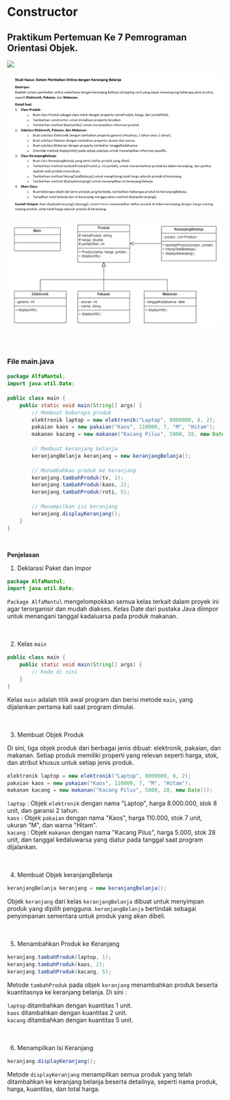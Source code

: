 # Constructor
## Praktikum Pertemuan Ke 7 Pemrograman Orientasi Objek.

<img src=https://raw.githubusercontent.com/bablubambal/All_logo_and_pictures/1ac69ce5fbc389725f16f989fa53c62d6e1b4883/programming%20languages/java.svg width="120px">

![img](P7/assets/studikasus.png) <br> <br>
![img](P7/assets/soal.png) 

<br> <br>

### File <b>main.java</b>

``` java
package AlfaMantul;
import java.util.Date;

public class main {
    public static void main(String[] args) {
        // Membuat beberapa produk
        elektronik laptop = new elektronik("Laptop", 8000000, 8, 2);
        pakaian kaos = new pakaian("Kaos", 110000, 7, "M", "Hitam");
        makanan kacang = new makanan("Kacang Pilus", 5000, 28, new Date());

        // Membuat keranjang belanja
        keranjangBelanja keranjang = new keranjangBelanja();

        // Menambahkan produk ke keranjang
        keranjang.tambahProduk(tv, 1);
        keranjang.tambahProduk(kaos, 2);
        keranjang.tambahProduk(roti, 5);

        // Menampilkan isi keranjang
        keranjang.displayKeranjang();
    }
}
```
<br>

<b>Penjelasan</b> <br>
1. Deklarasi Paket dan Impor

``` java
package AlfaMantul;
import java.util.Date;
```

```Package AlfaMantul``` mengelompokkan semua kelas terkait dalam proyek ini agar terorganisir dan mudah diakses. Kelas Date dari pustaka Java diimpor untuk menangani tanggal kadaluarsa pada produk makanan. <br> <br> <br>


2. Kelas ```main```

``` java
public class main {
    public static void main(String[] args) {
        // Kode di sini
    }
}
```

Kelas ```main``` adalah titik awal program dan berisi metode ```main```, yang dijalankan pertama kali saat program dimulai. <br> <br> <br>


3. Membuat Objek Produk <br>

Di sini, tiga objek produk dari berbagai jenis dibuat: elektronik, pakaian, dan makanan. Setiap produk memiliki properti yang relevan seperti harga, stok, dan atribut khusus untuk setiap jenis produk.

``` java
elektronik laptop = new elektronik("Laptop", 8000000, 8, 2);
pakaian kaos = new pakaian("Kaos", 110000, 7, "M", "Hitam");
makanan kacang = new makanan("Kacang Pilus", 5000, 28, new Date());
```

```laptop``` : Objek ```elektronik``` dengan nama "Laptop", harga 8.000.000, stok 8 unit, dan garansi 2 tahun. <br> 
```kaos``` : Objek ```pakaian``` dengan nama "Kaos", harga 110.000, stok 7 unit, ukuran "M", dan warna "Hitam". <br> 
```kacang``` : Objek ```makanan``` dengan nama "Kacang Pilus", harga 5.000, stok 28 unit, dan tanggal kedaluwarsa yang diatur pada tanggal saat program dijalankan.
<br> <br> <br>


4. Membuat Objek keranjangBelanja

``` java
keranjangBelanja keranjang = new keranjangBelanja();
```

Objek ```keranjang``` dari kelas ```keranjangBelanja``` dibuat untuk menyimpan produk yang dipilih pengguna. ```keranjangBelanja``` bertindak sebagai penyimpanan sementara untuk produk yang akan dibeli. <br> <br> <br> 


5. Menambahkan Produk ke Keranjang

``` java
keranjang.tambahProduk(laptop, 1);
keranjang.tambahProduk(kaos, 2);
keranjang.tambahProduk(kacang, 5);
```

Metode ```tambahProduk``` pada objek ```keranjang``` menambahkan produk beserta kuantitasnya ke keranjang belanja. Di sini :

```laptop``` ditambahkan dengan kuantitas 1 unit. <br>
```kaos``` ditambahkan dengan kuantitas 2 unit. <br>
```kacang``` ditambahkan dengan kuantitas 5 unit. <br> <br> <br>


6. Menampilkan Isi Keranjang

``` java
keranjang.displayKeranjang();
```

Metode ```displayKeranjang``` menampilkan semua produk yang telah ditambahkan ke keranjang belanja beserta detailnya, seperti nama produk, harga, kuantitas, dan total harga.












